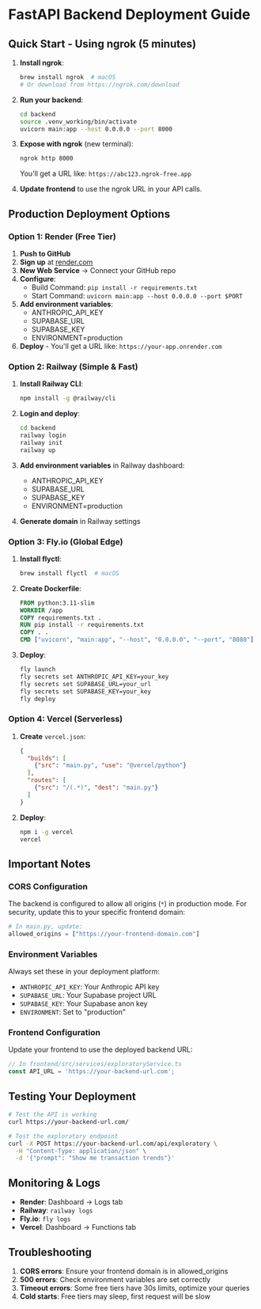 # FastAPI Backend Deployment Guide

## Quick Start - Using ngrok (5 minutes)

1. **Install ngrok**:
   ```bash
   brew install ngrok  # macOS
   # Or download from https://ngrok.com/download
   ```

2. **Run your backend**:
   ```bash
   cd backend
   source .venv_working/bin/activate
   uvicorn main:app --host 0.0.0.0 --port 8000
   ```

3. **Expose with ngrok** (new terminal):
   ```bash
   ngrok http 8000
   ```
   You'll get a URL like: `https://abc123.ngrok-free.app`

4. **Update frontend** to use the ngrok URL in your API calls.

## Production Deployment Options

### Option 1: Render (Free Tier)

1. **Push to GitHub**
2. **Sign up** at [render.com](https://render.com)
3. **New Web Service** → Connect your GitHub repo
4. **Configure**:
   - Build Command: `pip install -r requirements.txt`
   - Start Command: `uvicorn main:app --host 0.0.0.0 --port $PORT`
5. **Add environment variables**:
   - ANTHROPIC_API_KEY
   - SUPABASE_URL
   - SUPABASE_KEY
   - ENVIRONMENT=production
6. **Deploy** - You'll get a URL like: `https://your-app.onrender.com`

### Option 2: Railway (Simple & Fast)

1. **Install Railway CLI**:
   ```bash
   npm install -g @railway/cli
   ```

2. **Login and deploy**:
   ```bash
   cd backend
   railway login
   railway init
   railway up
   ```

3. **Add environment variables** in Railway dashboard:
   - ANTHROPIC_API_KEY
   - SUPABASE_URL
   - SUPABASE_KEY
   - ENVIRONMENT=production

4. **Generate domain** in Railway settings

### Option 3: Fly.io (Global Edge)

1. **Install flyctl**:
   ```bash
   brew install flyctl  # macOS
   ```

2. **Create Dockerfile**:
   ```dockerfile
   FROM python:3.11-slim
   WORKDIR /app
   COPY requirements.txt .
   RUN pip install -r requirements.txt
   COPY . .
   CMD ["uvicorn", "main:app", "--host", "0.0.0.0", "--port", "8080"]
   ```

3. **Deploy**:
   ```bash
   fly launch
   fly secrets set ANTHROPIC_API_KEY=your_key
   fly secrets set SUPABASE_URL=your_url
   fly secrets set SUPABASE_KEY=your_key
   fly deploy
   ```

### Option 4: Vercel (Serverless)

1. **Create** `vercel.json`:
   ```json
   {
     "builds": [
       {"src": "main.py", "use": "@vercel/python"}
     ],
     "routes": [
       {"src": "/(.*)", "dest": "main.py"}
     ]
   }
   ```

2. **Deploy**:
   ```bash
   npm i -g vercel
   vercel
   ```

## Important Notes

### CORS Configuration
The backend is configured to allow all origins (`*`) in production mode. For security, update this to your specific frontend domain:

```python
# In main.py, update:
allowed_origins = ["https://your-frontend-domain.com"]
```

### Environment Variables
Always set these in your deployment platform:
- `ANTHROPIC_API_KEY`: Your Anthropic API key
- `SUPABASE_URL`: Your Supabase project URL
- `SUPABASE_KEY`: Your Supabase anon key
- `ENVIRONMENT`: Set to "production"

### Frontend Configuration
Update your frontend to use the deployed backend URL:

```javascript
// In frontend/src/services/exploratoryService.ts
const API_URL = 'https://your-backend-url.com';
```

## Testing Your Deployment

```bash
# Test the API is working
curl https://your-backend-url.com/

# Test the exploratory endpoint
curl -X POST https://your-backend-url.com/api/exploratory \
  -H "Content-Type: application/json" \
  -d '{"prompt": "Show me transaction trends"}'
```

## Monitoring & Logs

- **Render**: Dashboard → Logs tab
- **Railway**: `railway logs`
- **Fly.io**: `fly logs`
- **Vercel**: Dashboard → Functions tab

## Troubleshooting

1. **CORS errors**: Ensure your frontend domain is in allowed_origins
2. **500 errors**: Check environment variables are set correctly
3. **Timeout errors**: Some free tiers have 30s limits, optimize your queries
4. **Cold starts**: Free tiers may sleep, first request will be slow